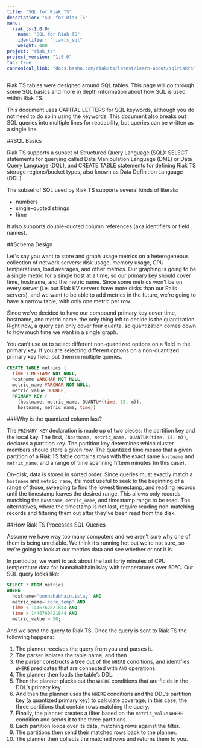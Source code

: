 ```yaml
---
title: "SQL for Riak TS"
description: "SQL for Riak TS"
menu:
  riak_ts-1.0.0:
    name: "SQL for Riak TS"
    identifier: "riakts_sql"
    weight: 400
project: "riak_ts"
project_version: "1.0.0"
toc: true
cannonical_link: "docs.basho.com/riak/ts/latest/learn-about/sqlriakts"
---
```



Riak TS tables were designed around SQL tables. This page will go through some SQL basics and more in depth information about how SQL is used within Riak TS.  

This document uses CAPITAL LETTERS for SQL keywords, although you do not need to do so in using the keywords. This document also breaks out SQL queries into multiple lines for readability, but queries can be written as a single line.

##SQL Basics

Riak TS supports a subset of Structured Query Language (SQL): SELECT statements for querying called Data Manipulation Language (DML) or Data Query Language (DQL), and CREATE TABLE statements for defining Riak TS storage regions/bucket types, also known as Data Definition Language (DDL).

The subset of SQL used by Riak TS supports several kinds of literals: 

* numbers 
* single-quoted strings
* time

It also supports double-quoted column references (aka identifiers or field names).

##Schema Design

Let's say you want to store and graph usage metrics on a heterogeneous collection of network servers: disk usage, memory usage, CPU temperatures, load averages, and other metrics. Our graphing is going to be a single metric for a single host at a time, so our primary key should cover time, hostname, and the metric name. Since some metrics won't be on every server (i.e. our Riak KV servers have more disks than our Rails servers), and we want to be able to add metrics in the future, we're going to have a narrow table, with only one metric per row. 

Since we've decided to have our compound primary key cover time, hostname, and metric name, the only thing left to decide is the quantization. Right now, a query can only cover four quanta, so quantization comes down to how much time we want in a single graph. 

You can’t use `OR` to select different non-quantized options on a field in the primary key. If you are selecting different options on a non-quantized primary key field, put them in multiple queries.

```sql
CREATE TABLE metrics (
  time TIMESTAMP NOT NULL, 
  hostname VARCHAR NOT NULL, 
  metric_name VARCHAR NOT NULL, 
  metric_value DOUBLE, 
  PRIMARY KEY (
    (hostname, metric_name, QUANTUM(time, 15, m)),
    hostname, metric_name, time))
```

###Why is the quantized column last?

The `PRIMARY KEY` declaration is made up of two pieces: the partition key and the local key. The first, `(hostname, metric_name, QUANTUM(time, 15, m))`, declares a partition key. The partition key determines which cluster members should store a given row. The quantized time means that a given partition of a Riak TS table contains rows with the exact same `hostname` and `metric_name`, and a range of time spanning fifteen minutes (in this case).

On-disk, data is stored in sorted order. Since queries must exactly match a `hostname` and `metric_name`, it's most useful to seek to the beginning of a range of those, sweeping to find the lowest timestamp, and reading records until the timestamp leaves the desired range. This allows only records matching the `hostname`, `metric_name`, and timestamp range to be read. The alternatives, where the timestamp is not last, require reading non-matching records and filtering them out after they've been read from the disk.


##How Riak TS Processes SQL Queries

Assume we have way too many computers and we aren’t sure why one of them is being unreliable. We think it’s running hot but we’re not sure, so we’re going to look at our metrics data and see whether or not it is.

In particular, we want to ask about the last forty minutes of CPU temperature data for bunnahabhain.islay with temperatures over 50°C. Our SQL query looks like:

```sql
SELECT * FROM metrics 
WHERE
  hostname='bunnahabhain.islay' AND
  metric_name='core_temp' AND
  time < 1446762821844 AND
  time > 1446760421844 AND
  metric_value > 50;
```

And we send the query to Riak TS. Once the query is sent to Riak TS the following happens:

1. The planner receives the query from you and parses it.
2. The parser isolates the table name, and then 
3. the parser constructs a tree out of the `WHERE` conditions, and identifies `WHERE` predicates that are connected with `AND` operations.
3. The planner then loads the table’s DDL.
4. Then the planner plucks out the `WHERE` conditions that are fields in the DDL’s primary key.
5. And then the planner uses the `WHERE` conditions and the DDL’s partition key (a quantized primary key) to calculate coverage; in this case, the three partitions that contain rows matching the query.
6. Finally, the planner creates a filter based on the `metric_value` `WHERE` condition and sends it to the three partitions.
7. Each partition loops over its data, matching rows against the filter.
8. The partitions then send their matched rows back to the planner.
9. The planner then collects the matched rows and returns them to you.